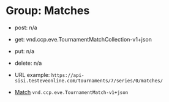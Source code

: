 # Group: Matches

* post: n/a  
* get: vnd.ccp.eve.TournamentMatchCollection-v1+json  
* put: n/a  
* delete: n/a  

* URL example: `https://api-sisi.testeveonline.com/tournaments/7/series/0/matches/` 


* [Match](7/series/matches/0/TournamentMatch.md) `vnd.ccp.eve.TournamentMatch-v1+json`

